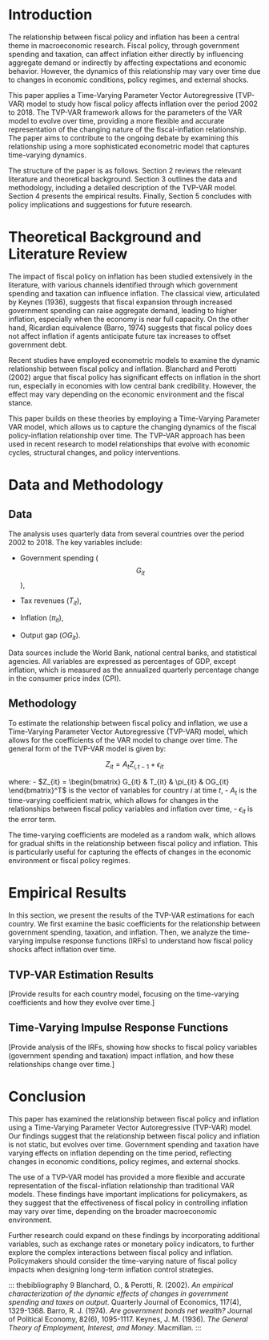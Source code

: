 # Introduction

The relationship between fiscal policy and inflation has been a central
theme in macroeconomic research. Fiscal policy, through government
spending and taxation, can affect inflation either directly by
influencing aggregate demand or indirectly by affecting expectations and
economic behavior. However, the dynamics of this relationship may vary
over time due to changes in economic conditions, policy regimes, and
external shocks.

This paper applies a Time-Varying Parameter Vector Autoregressive
(TVP-VAR) model to study how fiscal policy affects inflation over the
period 2002 to 2018. The TVP-VAR framework allows for the parameters of
the VAR model to evolve over time, providing a more flexible and
accurate representation of the changing nature of the fiscal-inflation
relationship. The paper aims to contribute to the ongoing debate by
examining this relationship using a more sophisticated econometric model
that captures time-varying dynamics.

The structure of the paper is as follows. Section 2 reviews the relevant
literature and theoretical background. Section 3 outlines the data and
methodology, including a detailed description of the TVP-VAR model.
Section 4 presents the empirical results. Finally, Section 5 concludes
with policy implications and suggestions for future research.

# Theoretical Background and Literature Review

The impact of fiscal policy on inflation has been studied extensively in
the literature, with various channels identified through which
government spending and taxation can influence inflation. The classical
view, articulated by Keynes (1936), suggests that fiscal expansion
through increased government spending can raise aggregate demand,
leading to higher inflation, especially when the economy is near full
capacity. On the other hand, Ricardian equivalence (Barro, 1974)
suggests that fiscal policy does not affect inflation if agents
anticipate future tax increases to offset government debt.

Recent studies have employed econometric models to examine the dynamic
relationship between fiscal policy and inflation. Blanchard and Perotti
(2002) argue that fiscal policy has significant effects on inflation in
the short run, especially in economies with low central bank
credibility. However, the effect may vary depending on the economic
environment and the fiscal stance.

This paper builds on these theories by employing a Time-Varying
Parameter VAR model, which allows us to capture the changing dynamics of
the fiscal policy-inflation relationship over time. The TVP-VAR approach
has been used in recent research to model relationships that evolve with
economic cycles, structural changes, and policy interventions.

# Data and Methodology

## Data

The analysis uses quarterly data from several countries over the period
2002 to 2018. The key variables include:

-   Government spending ( $$G_{it}$$ ),

-   Tax revenues ($T_{it}$),

-   Inflation ($\pi_{it}$),

-   Output gap ($OG_{it}$).

Data sources include the World Bank, national central banks, and
statistical agencies. All variables are expressed as percentages of GDP,
except inflation, which is measured as the annualized quarterly
percentage change in the consumer price index (CPI).

## Methodology

To estimate the relationship between fiscal policy and inflation, we use
a Time-Varying Parameter Vector Autoregressive (TVP-VAR) model, which
allows for the coefficients of the VAR model to change over time. The
general form of the TVP-VAR model is given by:

$$Z_{it} = A_t Z_{i,t-1} + \epsilon_{it}$$

where: -
$Z_{it} = \begin{bmatrix} G_{it} & T_{it} & \pi_{it} & OG_{it} \end{bmatrix}^T$
is the vector of variables for country $i$ at time $t$, - $A_t$ is the
time-varying coefficient matrix, which allows for changes in the
relationships between fiscal policy variables and inflation over time, -
$\epsilon_{it}$ is the error term.

The time-varying coefficients are modeled as a random walk, which allows
for gradual shifts in the relationship between fiscal policy and
inflation. This is particularly useful for capturing the effects of
changes in the economic environment or fiscal policy regimes.

# Empirical Results

In this section, we present the results of the TVP-VAR estimations for
each country. We first examine the basic coefficients for the
relationship between government spending, taxation, and inflation. Then,
we analyze the time-varying impulse response functions (IRFs) to
understand how fiscal policy shocks affect inflation over time.

## TVP-VAR Estimation Results

\[Provide results for each country model, focusing on the time-varying
coefficients and how they evolve over time.\]

## Time-Varying Impulse Response Functions

\[Provide analysis of the IRFs, showing how shocks to fiscal policy
variables (government spending and taxation) impact inflation, and how
these relationships change over time.\]

# Conclusion

This paper has examined the relationship between fiscal policy and
inflation using a Time-Varying Parameter Vector Autoregressive (TVP-VAR)
model. Our findings suggest that the relationship between fiscal policy
and inflation is not static, but evolves over time. Government spending
and taxation have varying effects on inflation depending on the time
period, reflecting changes in economic conditions, policy regimes, and
external shocks.

The use of a TVP-VAR model has provided a more flexible and accurate
representation of the fiscal-inflation relationship than traditional VAR
models. These findings have important implications for policymakers, as
they suggest that the effectiveness of fiscal policy in controlling
inflation may vary over time, depending on the broader macroeconomic
environment.

Further research could expand on these findings by incorporating
additional variables, such as exchange rates or monetary policy
indicators, to further explore the complex interactions between fiscal
policy and inflation. Policymakers should consider the time-varying
nature of fiscal policy impacts when designing long-term inflation
control strategies.

::: thebibliography
9 Blanchard, O., & Perotti, R. (2002). *An empirical characterization of
the dynamic effects of changes in government spending and taxes on
output*. Quarterly Journal of Economics, 117(4), 1329-1368. Barro, R. J.
(1974). *Are government bonds net wealth?* Journal of Political Economy,
82(6), 1095-1117. Keynes, J. M. (1936). *The General Theory of
Employment, Interest, and Money*. Macmillan.
:::

[^1]: LIREIMO
<script type="text/javascript" async
  src="https://cdnjs.cloudflare.com/ajax/libs/mathjax/2.7.7/MathJax.js?config=TeX-MML-AM_CHTML">
</script>

 

